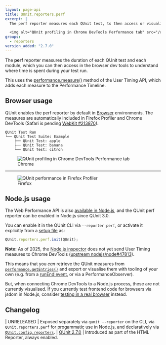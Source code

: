 ```yaml
---
layout: page-api
title: QUnit.reporters.perf
excerpt: |
  The perf reporter measures each QUnit test, to then access or visualize in the browser devtools.

  <img alt="QUnit profiling in Chrome DevTools Performance tab" src="/resources/perf-chrome.png">
groups:
  - reporters
version_added: "2.7.0"
---
```


The **perf** reporter measures the duration of each QUnit test and each module, which you can then access in the browser dev tools to understand where time is spent during your test run.

This uses the [performance.measure()](https://developer.mozilla.org/en-US/docs/Web/API/Performance/measure) method of the User Timing API, which adds each measure to the Performance Timeline.

## Browser usage

QUnit enables the perf reporter by default in [Browser](../../browser.md) environments. The measures are automatically included in Firefox Profiler and Chrome DevTools (Safari is pending [WebKit #213870](https://bugs.webkit.org/show_bug.cgi?id=213870)).

```
QUnit Test Run
└── QUnit Test Suite: Example
    ├── QUnit Test: apple
    ├── QUnit Test: banana
    └── QUnit Test: citron
```

<figure>
  <img alt="QUnit profiling in Chrome DevTools Performance tab" src="/resources/perf-chrome.png">
  <figcaption>Chrome</figcaption>
</figure>

-------

<figure>
  <img alt="QUnit performance in Firefox Profiler" src="/resources/perf-firefox.png">
  <figcaption>Firefox</figcaption>
</figure>

## Node.js usage

The Web Performance API is also [available in Node.js](https://nodejs.org/docs/latest/api/perf_hooks.html), and the QUnit perf reporter can be enabled in Node.js since QUnit 3.0.

You can enable it in the QUnit CLI via `--reporter perf`, or activate it explicitly from a [setup file](../../cli.md#--require) as:

```js
QUnit.reporters.perf.init(QUnit);
```

**Note:** As of 2025, the [Node.js inspector](https://nodejs.org/docs/latest/api/debugger.html#v8-inspector-integration-for-nodejs) does not yet send User Timing measures to Chrome DevTools ([upstream nodejs/node#47813](https://github.com/nodejs/node/issues/47813)).

This means that you _can_ retrieve the QUnit measures from [`performance.getEntries()`](https://nodejs.org/docs/latest/api/perf_hooks.html) and export or visualise them with tooling of your own (e.g. from a [runEnd event](../callbacks/QUnit.on.md##the-runend-event), or via a PerformanceObserver).

But, when connecting Chrome DevTools to a Node.js process, these are not currently visualised. If you currently test frontend code for browsers via jsdom in Node.js, consider [testing in a real browser](../../browser.md) instead.

## Changelog

| UNRELEASED | Exposed separately via `qunit --reporter` on the CLI, via `QUnit.reporters.perf` for progammatic use in Node.js, and declaratively via [`QUnit.config.reporters`](../config/reporters.md).
| [QUnit 2.7.0](https://github.com/qunitjs/qunit/releases/tag/2.7.0) | Introduced as part of the HTML Reporter, always enabled.
